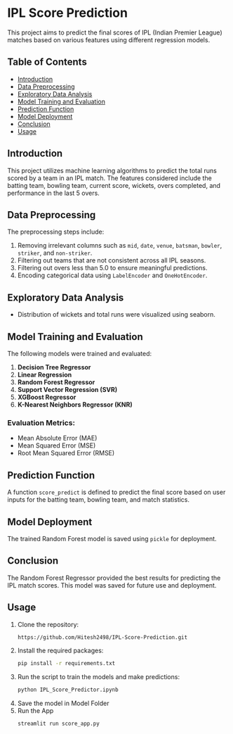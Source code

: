 # IPL Score Prediction

This project aims to predict the final scores of IPL (Indian Premier League) matches based on various features using different regression models. 

## Table of Contents
- [Introduction](#introduction)
- [Data Preprocessing](#data-preprocessing)
- [Exploratory Data Analysis](#exploratory-data-analysis)
- [Model Training and Evaluation](#model-training-and-evaluation)
- [Prediction Function](#prediction-function)
- [Model Deployment](#model-deployment)
- [Conclusion](#conclusion)
- [Usage](#usage)

## Introduction
This project utilizes machine learning algorithms to predict the total runs scored by a team in an IPL match. The features considered include the batting team, bowling team, current score, wickets, overs completed, and performance in the last 5 overs.

## Data Preprocessing
The preprocessing steps include:
1. Removing irrelevant columns such as `mid`, `date`, `venue`, `batsman`, `bowler`, `striker`, and `non-striker`.
2. Filtering out teams that are not consistent across all IPL seasons.
3. Filtering out overs less than 5.0 to ensure meaningful predictions.
4. Encoding categorical data using `LabelEncoder` and `OneHotEncoder`.

## Exploratory Data Analysis
- Distribution of wickets and total runs were visualized using seaborn.

## Model Training and Evaluation
The following models were trained and evaluated:
1. **Decision Tree Regressor**
2. **Linear Regression**
3. **Random Forest Regressor**
4. **Support Vector Regression (SVR)**
5. **XGBoost Regressor**
6. **K-Nearest Neighbors Regressor (KNR)**

### Evaluation Metrics:
- Mean Absolute Error (MAE)
- Mean Squared Error (MSE)
- Root Mean Squared Error (RMSE)

## Prediction Function
A function `score_predict` is defined to predict the final score based on user inputs for the batting team, bowling team, and match statistics.

## Model Deployment
The trained Random Forest model is saved using `pickle` for deployment.

## Conclusion
The Random Forest Regressor provided the best results for predicting the IPL match scores. This model was saved for future use and deployment.

## Usage
1. Clone the repository:
    ```sh
    https://github.com/Hitesh2498/IPL-Score-Prediction.git
    ```
2. Install the required packages:
    ```sh
    pip install -r requirements.txt
    ```
3. Run the script to train the models and make predictions:
    ```sh
    python IPL_Score_Predictor.ipynb
    ```
4. Save the model in Model Folder
5. Run the App
   ```python
   streamlit run score_app.py
   ```
